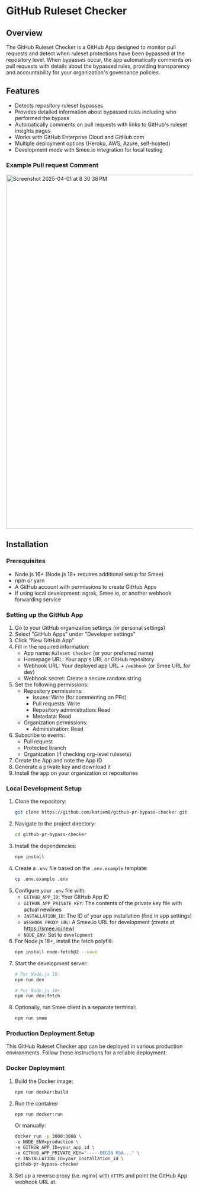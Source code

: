 # GitHub Ruleset Checker

## Overview

The GitHub Ruleset Checker is a GitHub App designed to monitor pull requests and detect when ruleset protections have been bypassed at the repository level. When bypasses occur, the app automatically comments on pull requests with details about the bypassed rules, providing transparency and accountability for your organization's governance policies.

## Features

- Detects repository ruleset bypasses
- Provides detailed information about bypassed rules including who performed the bypass
- Automatically comments on pull requests with links to GitHub's ruleset insights pages
- Works with GitHub Enterprise Cloud and GitHub.com
- Multiple deployment options (Heroku, AWS, Azure, self-hosted)
- Development mode with Smee.io integration for local testing

### Example Pull request Comment

<img width="952" alt="Screenshot 2025-04-01 at 8 30 38 PM" src="https://github.com/user-attachments/assets/73d8515b-0c06-4f58-95dd-c2e553ada77d" />

## Installation

### Prerequisites

- Node.js 16+ (Node.js 18+ requires additional setup for Smee)
- npm or yarn
- A GitHub account with permissions to create GitHub Apps
- If using local development: ngrok, Smee.io, or another webhook forwarding service

### Setting up the GitHub App

1. Go to your GitHub organization settings (or personal settings)
2. Select "GitHub Apps" under "Developer settings"
3. Click "New GitHub App"
4. Fill in the required information:
   - App name: `Ruleset Checker` (or your preferred name)
   - Homepage URL: Your app's URL or GitHub repository
   - Webhook URL: Your deployed app URL + `/webhook` (or Smee URL for dev)
   - Webhook secret: Create a secure random string
5. Set the following permissions:
   - Repository permissions:
     - Issues: Write (for commenting on PRs)
     - Pull requests: Write
     - Repository administration: Read
     - Metadata: Read
   - Organization permissions:
     - Administration: Read
6. Subscribe to events:
   - Pull request
   - Protected branch
   - Organization (if checking org-level rulesets)
7. Create the App and note the App ID
8. Generate a private key and download it
9. Install the app on your organization or repositories

### Local Development Setup

1. Clone the repository:
   ```bash
   git clone https://github.com/katiem0/github-pr-bypass-checker.git
   ```
2. Navigate to the project directory:
   ```bash
   cd github-pr-bypass-checker
   ```
3. Install the dependencies:
   ```bash
   npm install
   ```
4. Create a `.env` file based on the `.env.example` template:
   ```bash
   cp .env.example .env
   ```
5. Configure your `.env` file with:
   - `GITHUB_APP_ID`: Your GitHub App ID
   - `GITHUB_APP_PRIVATE_KEY`: The contents of the private key file with actual newlines
   - `INSTALLATION_ID`: The ID of your app installation (find in app settings)
   - `WEBHOOK_PROXY_URL`: A Smee.io URL for development (create at https://smee.io/new)
   - `NODE_ENV`: Set to `development`
6. For Node.js 18+, install the fetch polyfill:
   ```bash
   npm install node-fetch@2 --save
   ```
7. Start the development server:
   ```bash
   # For Node.js 16:
   npm run dev

   # For Node.js 18+:
   npm run dev:fetch
   ```
8. Optionally, run Smee client in a separate terminal:
   ```bash
   npm run smee
   ```

### Production Deployment Setup

This GitHub Ruleset Checker app can be deployed in various production environments. Follow these instructions for a reliable deployment:

### Docker Deployment

1. Build the Docker image:
   ```bash
   npm run docker:build
   ```
2. Run the container
   ```bash
   npm run docker:run
   ```
   Or manually:
   ```bash
   docker run -p 3000:3000 \
   -e NODE_ENV=production \
   -e GITHUB_APP_ID=your_app_id \
   -e GITHUB_APP_PRIVATE_KEY="-----BEGIN RSA..." \
   -e INSTALLATION_ID=your_installation_id \
   github-pr-bypass-checker
   ```
3. Set up a reverse proxy (i.e. nginx) with `HTTPS` and point the GitHub App webhook URL at.

